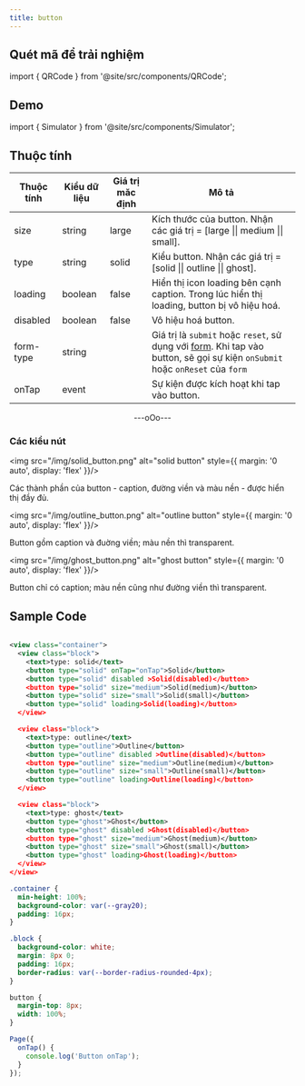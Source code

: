 ```yaml
---
title: button
---
```


## Quét mã để trải nghiệm

import { QRCode } from '@site/src/components/QRCode';

<QRCode page="pages/component/basic/button/index" />

## Demo

import { Simulator } from '@site/src/components/Simulator';

<Simulator page="pages/component/basic/button/index" />

## Thuộc tính

| Thuộc tính | Kiểu dữ liệu | Giá trị măc định | Mô tả                                                                                                                               |
| ---------- | ------------ | ---------------- | ----------------------------------------------------------------------------------------------------------------------------------- |
| size       | string       | large            | Kích thước của button. Nhận các giá trị = [large \|\| medium \|\| small].                                                           |
| type       | string       | solid            | Kiểu button. Nhận các giá trị = [solid \|\| outline \|\| ghost].                                                                    |
| loading    | boolean      | false            | Hiển thị icon loading bên cạnh caption. Trong lúc hiển thị loading, button bị vô hiệu hoá.                                          |
| disabled   | boolean      | false            | Vô hiệu hoá button.                                                                                                                 |
| form-type  | string       |                  | Giá trị là `submit` hoặc `reset`, sử dụng với [form](form). Khi tap vào button, sẽ gọi sự kiện `onSubmit` hoặc `onReset` của `form` |
| onTap      | event        |                  | Sự kiện được kích hoạt khi tap vào button.                                                                                          |

<div align="center"> ---oOo--- </div>

### Các kiểu nút

<img src="/img/solid_button.png" alt="solid button" style={{ margin: '0 auto', display: 'flex' }}/>

Các thành phần của button - caption, đường viền và màu nền - được hiển thị đầy đủ.

<img src="/img/outline_button.png" alt="outline button" style={{ margin: '0 auto', display: 'flex' }}/>

Button gồm caption và đuờng viền; màu nền thì transparent.

<img src="/img/ghost_button.png" alt="ghost button" style={{ margin: '0 auto', display: 'flex' }}/>

Button chỉ có caption; màu nền cũng như đường viền thì transparent.

## Sample Code

```xml title=index.txml

<view class="container">
  <view class="block">
    <text>type: solid</text>
    <button type="solid" onTap="onTap">Solid</button>
    <button type="solid" disabled >Solid(disabled)</button>
    <button type="solid" size="medium">Solid(medium)</button>
    <button type="solid" size="small">Solid(small)</button>
    <button type="solid" loading>Solid(loading)</button>
  </view>

  <view class="block">
    <text>type: outline</text>
    <button type="outline">Outline</button>
    <button type="outline" disabled >Outline(disabled)</button>
    <button type="outline" size="medium">Outline(medium)</button>
    <button type="outline" size="small">Outline(small)</button>
    <button type="outline" loading>Outline(loading)</button>
  </view>

  <view class="block">
    <text>type: ghost</text>
    <button type="ghost">Ghost</button>
    <button type="ghost" disabled >Ghost(disabled)</button>
    <button type="ghost" size="medium">Ghost(medium)</button>
    <button type="ghost" size="small">Ghost(small)</button>
    <button type="ghost" loading>Ghost(loading)</button>
  </view>
</view>
```

```css title=index.tcss
.container {
  min-height: 100%;
  background-color: var(--gray20);
  padding: 16px;
}

.block {
  background-color: white;
  margin: 8px 0;
  padding: 16px;
  border-radius: var(--border-radius-rounded-4px);
}

button {
  margin-top: 8px;
  width: 100%;
}
```

```js title=index.js
Page({
  onTap() {
    console.log('Button onTap');
  }
});
```
